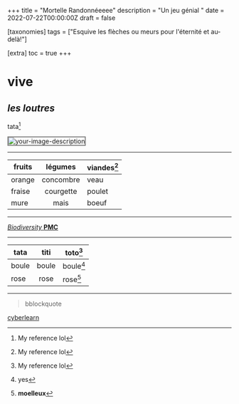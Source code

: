 +++
title = "Mortelle Randonnéeeee"
description = "Un jeu génial "
date = 2022-07-22T00:00:00Z
draft = false

[taxonomies]
tags = ["Esquive les flèches ou meurs pour l'éternité et au-delà!"]

[extra]
toc = true
+++

**vive** 
=====
*les loutres* 
------------

tata[^1]

<img src= "https://biodiversitypmc.sibils.org/img/logo_banner.7ff68d4d.png" alt="your-image-description" style="border:2px solid grey;">

_____________________________
|fruits|légumes|viandes[^1]|
|------|:-------:|-------|
|orange|concombre|veau|
|fraise|courgette|poulet|
|mure|mais|boeuf|
______________________________

[^1]: My reference lol
[^2]: yes
[^3]: **moelleux**

[*Biodiversity* **PMC**](https://biodiversitypmc.sibils.org/ )


-----------------------
|tata|titi|toto[^1]|
|------|:-----:|-------|
|boule|boule|boule[^2]|
|rose|rose|rose[^3]|
*********
>bblockquote



[cyberlearn](https://cyberlearn.hes-so.ch/)

